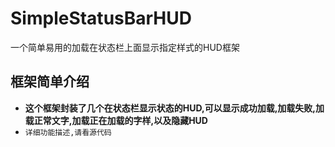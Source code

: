 # SimpleStatusBarHUD
一个简单易用的加载在状态栏上面显示指定样式的HUD框架
## 框架简单介绍
- **这个框架封装了几个在状态栏显示状态的HUD,可以显示成功加载,加载失败,加载正常文字,加载正在加载的字样,以及隐藏HUD** 
- `详细功能描述,请看源代码`
